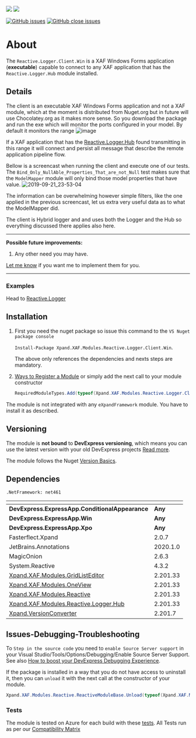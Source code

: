 ![](https://xpandshields.azurewebsites.net/nuget/v/Xpand.XAF.Modules.Reactive.Logger.Client.Win.svg?&style=flat) ![](https://xpandshields.azurewebsites.net/nuget/dt/Xpand.XAF.Modules.Reactive.Logger.Client.Win.svg?&style=flat)

[![GitHub issues](https://xpandshields.azurewebsites.net/github/issues/eXpandFramework/expand/Reactive.Logger.Client.Win.svg)](https://github.com/eXpandFramework/eXpand/issues?utf8=%E2%9C%93&q=is%3Aissue+is%3Aopen+sort%3Aupdated-desc+label%3AStandalone_xaf_modules+Reactive.Logger.Client.Win) [![GitHub close issues](https://xpandshields.azurewebsites.net/github/issues-closed/eXpandFramework/eXpand/Reactive.Logger.Client.Win.svg)](https://github.com/eXpandFramework/eXpand/issues?utf8=%E2%9C%93&q=is%3Aissue+is%3Aclosed+sort%3Aupdated-desc+label%3AStandalone_XAF_Modules+Reactive.Logger.Client.Win)
# About 

The `Reactive.Logger.Client.Win` is a XAF Windows Forms application (**executable**) capable to connect to any XAF application that has the `Reactive.Logger.Hub` module installed.

## Details
The client is an executable XAF Windows Forms application and not a XAF module, which at the moment is distributed from Nuget.org but in future will use Chocolatey.org as it makes more sense. So you download the package and run the exe which will monitor the ports configured in your model. By default it monitors the range 
![image](https://user-images.githubusercontent.com/159464/66378578-62124a00-e9bc-11e9-9a8c-479c4c6e4037.png)

If a XAF application that has the [Reactive.Logger.Hub](https://github.com/eXpandFramework/DevExpress.XAF/tree/master/src/Modules/Reactive.Logger.Hub) found transmitting in this range it will connect and persist all message that describe the remote application pipeline flow. 

Bellow is a screencast when running the client and execute one of our tests. The `Bind_Only_NullAble_Properties_That_are_not_Null` test makes sure that the `ModelMapper` module will only bind those model properties that have value.
<twitter>
![2019-09-21_23-53-04](https://user-images.githubusercontent.com/159464/65379147-1da06200-dccc-11e9-93c4-98c3a21ea3ed.gif)
</twitter>

The information can be overwhelming however simple filters, like the one applied in the previous screencast, let us extra very useful data as to what the ModelMapper did. 

The client is Hybrid logger and and uses both the Logger and the Hub so everything discussed there applies also here.

--- 

**Possible future improvements:**

1. Any other need you may have.

[Let me know](https://github.com/sponsors/apobekiaris) if you want me to implement them for you.

---

### Examples
Head to [Reactive.Logger](https://github.com/eXpandFramework/DevExpress.XAF/tree/lab/src/Modules/Reactive.Logger)

## Installation 
1. First you need the nuget package so issue this command to the `VS Nuget package console` 

   `Install-Package Xpand.XAF.Modules.Reactive.Logger.Client.Win`.

    The above only references the dependencies and nexts steps are mandatory.

2. [Ways to Register a Module](https://documentation.devexpress.com/eXpressAppFramework/118047/Concepts/Application-Solution-Components/Ways-to-Register-a-Module)
or simply add the next call to your module constructor
    ```cs
    RequiredModuleTypes.Add(typeof(Xpand.XAF.Modules.Reactive.Logger.Client.WinModule));
    ```

The module is not integrated with any `eXpandFramework` module. You have to install it as described.

## Versioning
The module is **not bound** to **DevExpress versioning**, which means you can use the latest version with your old DevExpress projects [Read more](https://github.com/eXpandFramework/XAF/tree/master/tools/Xpand.VersionConverter).

The module follows the Nuget [Version Basics](https://docs.microsoft.com/en-us/nuget/reference/package-versioning#version-basics).
## Dependencies
`.NetFramework: net461`

|<!-- -->|<!-- -->
|----|----
|**DevExpress.ExpressApp.ConditionalAppearance**|**Any**
 |**DevExpress.ExpressApp.Win**|**Any**
 |**DevExpress.ExpressApp.Xpo**|**Any**
|Fasterflect.Xpand|2.0.7
 |JetBrains.Annotations|2020.1.0
 |MagicOnion|2.6.3
 |System.Reactive|4.3.2
 |[Xpand.XAF.Modules.GridListEditor](https://github.com/eXpandFramework/DevExpress.XAF/tree/master/src/Modules/Xpand.XAF.Modules.GridListEditor)|2.201.33
 |[Xpand.XAF.Modules.OneView](https://github.com/eXpandFramework/DevExpress.XAF/tree/master/src/Modules/Xpand.XAF.Modules.OneView)|2.201.33
 |[Xpand.XAF.Modules.Reactive](https://github.com/eXpandFramework/DevExpress.XAF/tree/master/src/Modules/Xpand.XAF.Modules.Reactive)|2.201.33
 |[Xpand.XAF.Modules.Reactive.Logger.Hub](https://github.com/eXpandFramework/DevExpress.XAF/tree/master/src/Modules/Xpand.XAF.Modules.Reactive.Logger.Hub)|2.201.33
 |[Xpand.VersionConverter](https://github.com/eXpandFramework/DevExpress.XAF/tree/master/tools/Xpand.VersionConverter)|2.201.7

## Issues-Debugging-Troubleshooting

To `Step in the source code` you need to `enable Source Server support` in your Visual Studio/Tools/Options/Debugging/Enable Source Server Support. See also [How to boost your DevExpress Debugging Experience](https://github.com/eXpandFramework/DevExpress.XAF/wiki/How-to-boost-your-DevExpress-Debugging-Experience#1-index-the-symbols-to-your-custom-devexpresss-installation-location).

If the package is installed in a way that you do not have access to uninstall it, then you can `unload` it with the next call at the constructor of your module.
```cs
Xpand.XAF.Modules.Reactive.ReactiveModuleBase.Unload(typeof(Xpand.XAF.Modules.Reactive.Logger.ReactiveLoggerModule))
```


### Tests
The module is tested on Azure for each build with these [tests](https://github.com/eXpandFramework/Packages/tree/master/src/Tests/Xpand.XAF.s.Reactive.Logger.ReactiveLogger). 
All Tests run as per our [Compatibility Matrix](https://github.com/eXpandFramework/DevExpress.XAF#compatibility-matrix)


